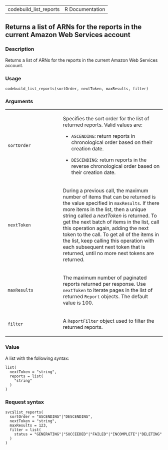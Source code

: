 <table style="width: 100%;">
<tbody>
<tr class="odd">
<td>codebuild_list_reports</td>
<td style="text-align: right;">R Documentation</td>
</tr>
</tbody>
</table>

## Returns a list of ARNs for the reports in the current Amazon Web Services account

### Description

Returns a list of ARNs for the reports in the current Amazon Web
Services account.

### Usage

    codebuild_list_reports(sortOrder, nextToken, maxResults, filter)

### Arguments

<table>
<colgroup>
<col style="width: 35%" />
<col style="width: 65%" />
</colgroup>
<tbody>
<tr class="odd">
<td><code id="codebuild_list_reports_:_sortOrder">sortOrder</code></td>
<td><p>Specifies the sort order for the list of returned reports. Valid
values are:</p>
<ul>
<li><p><code>ASCENDING</code>: return reports in chronological order
based on their creation date.</p></li>
<li><p><code>DESCENDING</code>: return reports in the reverse
chronological order based on their creation date.</p></li>
</ul></td>
</tr>
<tr class="even">
<td><code id="codebuild_list_reports_:_nextToken">nextToken</code></td>
<td><p>During a previous call, the maximum number of items that can be
returned is the value specified in <code>maxResults</code>. If there
more items in the list, then a unique string called a <em>nextToken</em>
is returned. To get the next batch of items in the list, call this
operation again, adding the next token to the call. To get all of the
items in the list, keep calling this operation with each subsequent next
token that is returned, until no more next tokens are returned.</p></td>
</tr>
<tr class="odd">
<td><code
id="codebuild_list_reports_:_maxResults">maxResults</code></td>
<td><p>The maximum number of paginated reports returned per response.
Use <code>nextToken</code> to iterate pages in the list of returned
<code>Report</code> objects. The default value is 100.</p></td>
</tr>
<tr class="even">
<td><code id="codebuild_list_reports_:_filter">filter</code></td>
<td><p>A <code>ReportFilter</code> object used to filter the returned
reports.</p></td>
</tr>
</tbody>
</table>

### Value

A list with the following syntax:

    list(
      nextToken = "string",
      reports = list(
        "string"
      )
    )

### Request syntax

    svc$list_reports(
      sortOrder = "ASCENDING"|"DESCENDING",
      nextToken = "string",
      maxResults = 123,
      filter = list(
        status = "GENERATING"|"SUCCEEDED"|"FAILED"|"INCOMPLETE"|"DELETING"
      )
    )

